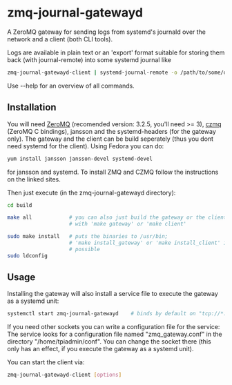 zmq-journal-gatewayd
====================

A ZeroMQ gateway for sending logs from systemd's journald over the network and a client (both CLI tools).

Logs are available in plain text or an 'export' format suitable for storing them back (with journal-remote) into some systemd journal like

```bash
zmq-journal-gatewayd-client | systemd-journal-remote -o /path/to/some/dir/ -
```

Use --help for an overview of all commands.

Installation
------------

You will need [ZeroMQ](http://zeromq.org/intro:get-the-software) (recomended version: 3.2.5, you'll need >= 3), [czmq](https://github.com/zeromq/czmq#toc3-71)  (ZeroMQ C bindings), jansson and the systemd-headers (for the gateway only). The gateway and the client can be build seperately (thus you dont need systemd for the client). Using Fedora you can do:

```bash
yum install jansson jansson-devel systemd-devel
```

for jansson and systemd. To install ZMQ and CZMQ follow the instructions on  the linked sites.


Then just execute (in the zmq-journal-gatewayd directory):

```bash
cd build

make all	        # you can also just build the gateway or the client 
                	# with 'make gateway' or 'make client' 

sudo make install	# puts the binaries to /usr/bin; 
               		# 'make install_gateway' or 'make install_client' is also
                	# possible
sudo ldconfig
```

Usage
-----

Installing the gateway will also install a service file to execute the gateway as a systemd unit:

```bash
systemctl start zmq-journal-gatewayd    # binds by default on "tcp://*:5555"
```

If you need other sockets you can write a configuration file for the service:
The service looks for a configuration file named "zmq_gateway.conf" in the directory "/home/tpiadmin/conf". You can change the socket there (this only has an effect, if you execute the gateway as a systemd unit).


You can start the client via:
```bash
zmq-journal-gatewayd-client [options]
```
